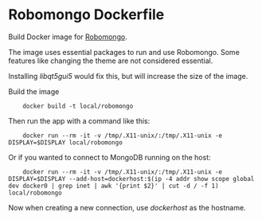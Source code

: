 Robomongo Dockerfile
====================

Build Docker image for [Robomongo](<https://robomongo.org>).

The image uses essential packages to run and use Robomongo.
Some features like changing the theme are not considered essential.

Installing *libqt5gui5* would fix this, but will increase the size of the image.


Build the image


```
    docker build -t local/robomongo
```


Then run the app with a command like this:


```
    docker run --rm -it -v /tmp/.X11-unix/:/tmp/.X11-unix -e DISPLAY=$DISPLAY local/robomongo
```


Or if you wanted to connect to MongoDB running on the host:


```
    docker run --rm -it -v /tmp/.X11-unix/:/tmp/.X11-unix -e DISPLAY=$DISPLAY --add-host=dockerhost:$(ip -4 addr show scope global dev docker0 | grep inet | awk '{print $2}' | cut -d / -f 1) local/robomongo
```


Now when creating a new connection, use *dockerhost* as the hostname.
